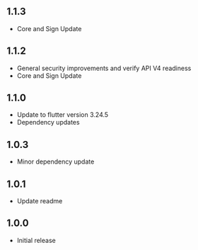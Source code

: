 ## 1.1.3

- Core and Sign Update

## 1.1.2

- General security improvements and verify API V4 readiness
- Core and Sign Update

## 1.1.0

- Update to flutter version 3.24.5
- Dependency updates

## 1.0.3

- Minor dependency update

## 1.0.1

- Update readme

## 1.0.0

- Initial release
